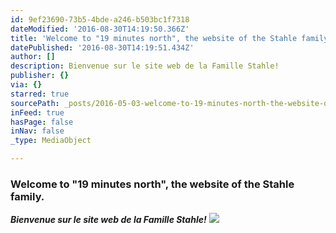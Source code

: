 ```yaml
---
id: 9ef23690-73b5-4bde-a246-b503bc1f7318
dateModified: '2016-08-30T14:19:50.366Z'
title: 'Welcome to "19 minutes north", the website of the Stahle family.'
datePublished: '2016-08-30T14:19:51.434Z'
author: []
description: Bienvenue sur le site web de la Famille Stahle!
publisher: {}
via: {}
starred: true
sourcePath: _posts/2016-05-03-welcome-to-19-minutes-north-the-website-of-the-stahle-fam.md
inFeed: true
hasPage: false
inNav: false
_type: MediaObject

---
```

### **Welcome to "19 minutes north", the website of the Stahle family.**

_**Bienvenue sur le site web de la Famille Stahle!**_
![](https://the-grid-user-content.s3-us-west-2.amazonaws.com/ca053bcd-65ca-4980-bcb5-dbc3b02781e6.jpg)